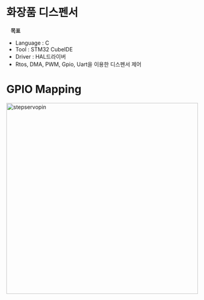 # 화장품 디스펜서
 &ensp; **목표** 
- Language : C
- Tool : STM32 CubeIDE
- Driver : HAL드라이버
- Rtos, DMA, PWM, Gpio, Uart을 이용한 디스펜서 제어
  
# GPIO Mapping
<img width="500" height="500" alt="stepservopin" src="https://github.com/user-attachments/assets/67693fdf-8dac-4051-b8e2-ecfaeb0697d6" />

